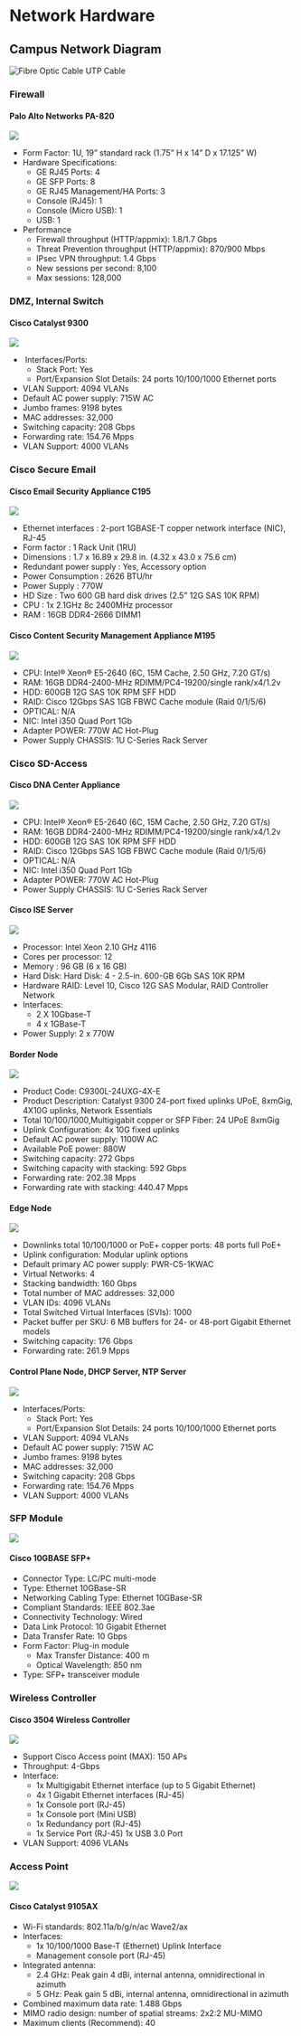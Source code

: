 # Network Hardware

## Campus Network Diagram

![Fibre Optic Cable UTP Cable](<../../.gitbook/assets/network diagram\_bg.png>)

### Firewall

#### Palo Alto Networks PA-820

![](https://cdn.shopify.com/s/files/1/0539/5041/5039/files/Palo\_Alto\_Networks\_Enterprise\_Firewall\_PA-820.png)

* Form Factor: 1U, 19” standard rack (1.75” H x 14” D x 17.125” W)&#x20;
* Hardware Specifications:&#x20;
  * GE RJ45 Ports: 4&#x20;
  * GE SFP Ports: 8&#x20;
  * GE RJ45 Management/HA Ports: 3&#x20;
  * Console (RJ45): 1&#x20;
  * Console (Micro USB): 1&#x20;
  * USB: 1&#x20;
* Performance
  * Firewall throughput (HTTP/appmix): 1.8/1.7 Gbps&#x20;
  * Threat Prevention throughput (HTTP/appmix): 870/900 Mbps&#x20;
  * IPsec VPN throughput: 1.4 Gbps&#x20;
  * New sessions per second: 8,100&#x20;
  * Max sessions: 128,000

### DMZ, Internal Switch

#### Cisco Catalyst 9300

![](<../../.gitbook/assets/Screenshot 2022-02-11 140512.png>)

* ​ Interfaces/Ports:&#x20;
  * Stack Port: Yes&#x20;
  * Port/Expansion Slot Details: 24 ports 10/100/1000 Ethernet ports&#x20;
* VLAN Support: 4094 VLANs&#x20;
* Default AC power supply: 715W AC&#x20;
* Jumbo frames: 9198 bytes&#x20;
* MAC addresses: 32,000&#x20;
* Switching capacity: 208 Gbps&#x20;
* Forwarding rate: 154.76 Mpps&#x20;
* VLAN Support: 4000 VLANs

### Cisco Secure Email

#### Cisco Email Security Appliance C195

![](https://www.ironportstore.com/images/C-Series/c195\_main.jpg)

* Ethernet interfaces : 2-port 1GBASE-T copper network interface (NIC), RJ-45&#x20;
* Form factor : 1 Rack Unit (1RU)&#x20;
* Dimensions : 1.7 x 16.89 x 29.8 in. (4.32 x 43.0 x 75.6 cm)&#x20;
* Redundant power supply : Yes, Accessory option&#x20;
* Power Consumption : 2626 BTU/hr&#x20;
* Power Supply : 770W&#x20;
* HD Size : Two 600 GB hard disk drives (2.5” 12G SAS 10K RPM)&#x20;
* CPU : 1x 2.1GHz 8c 2400MHz processor&#x20;
* RAM : 16GB DDR4-2666 DIMM1

#### Cisco Content Security Management Appliance M195

![](<../../.gitbook/assets/Screenshot 2022-02-11 141530.png>)

* CPU: Intel® Xeon® E5-2640 (6C, 15M Cache, 2.50 GHz, 7.20 GT/s)&#x20;
* RAM: 16GB DDR4-2400-MHz RDIMM/PC4-19200/single rank/x4/1.2v&#x20;
* HDD: 600GB 12G SAS 10K RPM SFF HDD
* RAID: Cisco 12Gbps SAS 1GB FBWC Cache module (Raid 0/1/5/6)
* OPTICAL: N/A&#x20;
* NIC: Intel i350 Quad Port 1Gb&#x20;
* Adapter POWER: 770W AC Hot-Plug&#x20;
* Power Supply CHASSIS: 1U C-Series Rack Server

### Cisco SD-Access

#### Cisco DNA Center Appliance

![](<../../.gitbook/assets/Screenshot 2022-02-11 161057.png>)

* CPU: Intel® Xeon® E5-2640 (6C, 15M Cache, 2.50 GHz, 7.20 GT/s)&#x20;
* RAM: 16GB DDR4-2400-MHz RDIMM/PC4-19200/single rank/x4/1.2v&#x20;
* HDD: 600GB 12G SAS 10K RPM SFF HDD&#x20;
* RAID: Cisco 12Gbps SAS 1GB FBWC Cache module (Raid 0/1/5/6)&#x20;
* OPTICAL: N/A&#x20;
* NIC: Intel i350 Quad Port 1Gb&#x20;
* Adapter POWER: 770W AC Hot-Plug&#x20;
* Power Supply CHASSIS: 1U C-Series Rack Server

#### Cisco ISE Server

![](<../../.gitbook/assets/Screenshot 2022-02-11 161259.png>)

* Processor: Intel Xeon 2.10 GHz 4116&#x20;
* Cores per processor: 12&#x20;
* Memory : 96 GB (6 x 16 GB)&#x20;
* Hard Disk: Hard Disk: 4 - 2.5-in. 600-GB 6Gb SAS 10K RPM&#x20;
* Hardware RAID: Level 10, Cisco 12G SAS Modular, RAID Controller Network&#x20;
* Interfaces:&#x20;
  * 2 X 10Gbase-T&#x20;
  * 4 x 1GBase-T&#x20;
* Power Supply: 2 x 770W

#### Border Node

![](<../../.gitbook/assets/Screenshot 2022-02-11 161727.png>)

* Product Code: C9300L-24UXG-4X-E&#x20;
* Product Description: Catalyst 9300 24-port fixed uplinks UPoE, 8xmGig, 4X10G uplinks, Network Essentials&#x20;
* Total 10/100/1000,Multigigabit copper or SFP Fiber: 24 UPoE 8xmGig&#x20;
* Uplink Configuration: 4x 10G fixed uplinks&#x20;
* Default AC power supply: 1100W AC&#x20;
* Available PoE power: 880W
* &#x20;Switching capacity: 272 Gbps&#x20;
* Switching capacity with stacking: 592 Gbps&#x20;
* Forwarding rate: 202.38 Mpps&#x20;
* Forwarding rate with stacking: 440.47 Mpps

#### Edge Node

![](https://www.ticaplus.com/10911/switch-cisco-catalyst-9200-48ptos4x1g-sfp-poe-net-essent.jpg)

* Downlinks total 10/100/1000 or PoE+ copper ports: 48 ports full PoE+&#x20;
* Uplink configuration: Modular uplink options&#x20;
* Default primary AC power supply: PWR-C5-1KWAC&#x20;
* Virtual Networks: 4&#x20;
* Stacking bandwidth: 160 Gbps&#x20;
* Total number of MAC addresses: 32,000&#x20;
* VLAN IDs: 4096 VLANs&#x20;
* Total Switched Virtual Interfaces (SVIs): 1000&#x20;
* Packet buffer per SKU: 6 MB buffers for 24- or 48-port Gigabit Ethernet models&#x20;
* Switching capacity: 176 Gbps&#x20;
* Forwarding rate: 261.9 Mpps

#### Control Plane Node, DHCP Server, NTP Server

![](<../../.gitbook/assets/Screenshot 2022-02-11 140512.png>)

* Interfaces/Ports:&#x20;
  * Stack Port: Yes&#x20;
  * Port/Expansion Slot Details: 24 ports 10/100/1000 Ethernet ports&#x20;
* VLAN Support: 4094 VLANs&#x20;
* Default AC power supply: 715W AC&#x20;
* Jumbo frames: 9198 bytes&#x20;
* MAC addresses: 32,000&#x20;
* Switching capacity: 208 Gbps&#x20;
* Forwarding rate: 154.76 Mpps&#x20;
* VLAN Support: 4000 VLANs

### SFP Module

![](<../../.gitbook/assets/Screenshot 2022-02-11 162507.png>)

#### Cisco 10GBASE SFP+

* Connector Type: LC/PC multi-mode&#x20;
* Type: Ethernet 10GBase-SR&#x20;
* Networking Cabling Type: Ethernet 10GBase-SR&#x20;
* Compliant Standards: IEEE 802.3ae&#x20;
* Connectivity Technology: Wired&#x20;
* Data Link Protocol: 10 Gigabit Ethernet&#x20;
* Data Transfer Rate: 10 Gbps&#x20;
* Form Factor: Plug-in module&#x20;
  * Max Transfer Distance: 400 m&#x20;
  * Optical Wavelength: 850 nm&#x20;
* Type: SFP+ transceiver module

### Wireless Controller

#### Cisco 3504 Wireless Controller

![](<../../.gitbook/assets/Screenshot 2022-02-11 162723.png>)

* Support Cisco Access point (MAX): 150 APs&#x20;
* Throughput: 4-Gbps&#x20;
* Interface:&#x20;
  * 1x Multigigabit Ethernet interface (up to 5 Gigabit Ethernet)&#x20;
  * 4x 1 Gigabit Ethernet interfaces (RJ-45)&#x20;
  * 1x Console port (RJ-45)&#x20;
  * 1x Console port (Mini USB)&#x20;
  * 1x Redundancy port (RJ-45)&#x20;
  * 1x Service Port (RJ-45) 1x USB 3.0 Port&#x20;
* VLAN Support: 4096 VLANs

### Access Point

![](https://service.pcconnection.com/images/inhouse/8247EA64-DB6F-4809-8CF9-E1E4F62CF5F5.jpg)

#### Cisco Catalyst 9105AX

* Wi-Fi standards: 802.11a/b/g/n/ac Wave2/ax&#x20;
* Interfaces:&#x20;
  * 1x 10/100/1000 Base-T (Ethernet) Uplink Interface&#x20;
  * Management console port (RJ-45)&#x20;
* Integrated antenna:&#x20;
  * 2.4 GHz: Peak gain 4 dBi, internal antenna, omnidirectional in azimuth&#x20;
  * 5 GHz: Peak gain 5 dBi, internal antenna, omnidirectional in azimuth&#x20;
* Combined maximum data rate: 1.488 Gbps&#x20;
* MIMO radio design: number of spatial streams: 2x2:2 MU-MIMO&#x20;
* Maximum clients (Recommend): 40
